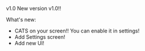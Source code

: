 v1.0
New version v1.0!!

What's new:

- CATS on your screen!! You can enable it in settings!
- Add Settings screen!
- Add new UI! 

